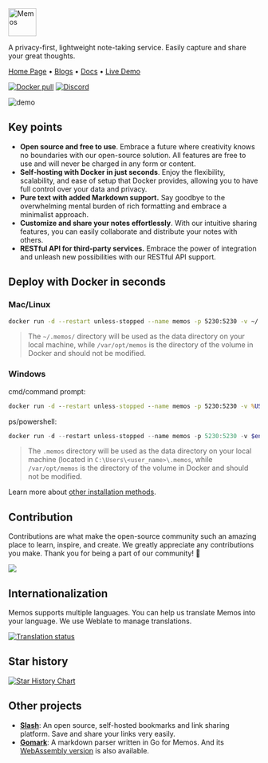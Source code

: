 <img height="56px" src="https://www.usememos.com/full-logo-landscape.png" alt="Memos" />

A privacy-first, lightweight note-taking service. Easily capture and share your great thoughts.

<a href="https://www.usememos.com">Home Page</a> •
<a href="https://www.usememos.com/blog">Blogs</a> •
<a href="https://www.usememos.com/docs">Docs</a> •
<a href="https://demo.usememos.com/">Live Demo</a>

<p>
  <a href="https://hub.docker.com/r/neosmemo/memos"><img alt="Docker pull" src="https://img.shields.io/docker/pulls/neosmemo/memos.svg"/></a>
  <a href="https://discord.gg/tfPJa4UmAv"><img alt="Discord" src="https://img.shields.io/badge/discord-chat-5865f2?logo=discord&logoColor=f5f5f5" /></a>
</p>

![demo](https://www.usememos.com/demo.png)

## Key points

- **Open source and free to use**. Embrace a future where creativity knows no boundaries with our open-source solution. All features are free to use and will never be charged in any form or content.
- **Self-hosting with Docker in just seconds**. Enjoy the flexibility, scalability, and ease of setup that Docker provides, allowing you to have full control over your data and privacy.
- **Pure text with added Markdown support.** Say goodbye to the overwhelming mental burden of rich formatting and embrace a minimalist approach.
- **Customize and share your notes effortlessly**. With our intuitive sharing features, you can easily collaborate and distribute your notes with others.
- **RESTful API for third-party services.** Embrace the power of integration and unleash new possibilities with our RESTful API support.

## Deploy with Docker in seconds

### Mac/Linux
```bash
docker run -d --restart unless-stopped --name memos -p 5230:5230 -v ~/.memos/:/var/opt/memos neosmemo/memos:stable
```

> The `~/.memos/` directory will be used as the data directory on your local machine, while `/var/opt/memos` is the directory of the volume in Docker and should not be modified.

### Windows
cmd/command prompt:

```cmd
docker run -d --restart unless-stopped --name memos -p 5230:5230 -v %USERPROFILE%\.memos\:/var/opt/memos neosmemo/memos:stable
```

ps/powershell:
```powershell
docker run -d --restart unless-stopped --name memos -p 5230:5230 -v $env:USERPROFILE%\.memos\:/var/opt/memos neosmemo/memos:stable
```

> The `.memos` directory will be used as the data directory on your local machine (located in `C:\Users\<user_name>\.memos`, while `/var/opt/memos` is the directory of the volume in Docker and should not be modified.


Learn more about [other installation methods](https://www.usememos.com/docs/install).

## Contribution

Contributions are what make the open-source community such an amazing place to learn, inspire, and create. We greatly appreciate any contributions you make. Thank you for being a part of our community! 🥰

<a href="https://github.com/usememos/memos/graphs/contributors">
  <img src="https://contri-graphy.yourselfhosted.com/graph?repo=usememos/memos&format=svg" />
</a>

## Internationalization

Memos supports multiple languages. You can help us translate Memos into your language. We use Weblate to manage translations.

<a href="https://hosted.weblate.org/engage/memos-i18n/">
<img src="https://hosted.weblate.org/widget/memos-i18n/english/287x66-grey.png" alt="Translation status" />
</a>

## Star history

[![Star History Chart](https://api.star-history.com/svg?repos=usememos/memos&type=Date)](https://star-history.com/#usememos/memos&Date)

## Other projects

- [**Slash**](https://github.com/yourselfhosted/slash): An open source, self-hosted bookmarks and link sharing platform. Save and share your links very easily.
- [**Gomark**](https://github.com/yourselfhosted/gomark): A markdown parser written in Go for Memos. And its [WebAssembly version](https://github.com/yourselfhosted/gomark-wasm) is also available.
